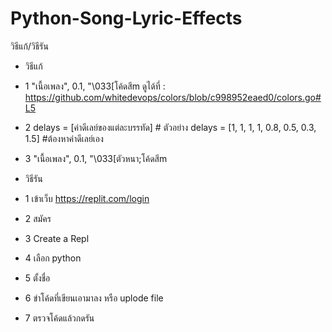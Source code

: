 # Python-Song-Lyric-Effects

วิธีแก้/วิธีรัน


- วิธีแก้
- 1 "เนื้อเพลง", 0.1, "\033[โค้ดสีm ดูได้ที่ : https://github.com/whitedevops/colors/blob/c998952eaed0/colors.go#L5
- 2  delays = [ค่าดีเลย์ของแต่ละบรรทัด] # ตัวอย่าง  delays = [1, 1, 1, 1, 0.8, 0.5, 0.3, 1.5] #ต้องหาค่าดีเลย์เอง
- 3  "เนื้อเพลง", 0.1, "\033[ตัวหนา;โค้ดสีm

- วิธีรัน
- 1 เข้าเว็บ https://replit.com/login
- 2 สมัคร
- 3 Create a Repl
- 4 เลือก python
- 5 ตั้งชื่อ
- 6 ขำโค้ดที่เขียนเอามาลง หรือ uplode file
- 7 ตรวจโค้ดแล้วกดรัน
